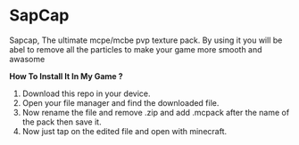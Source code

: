 # SapCap

Sapcap, The ultimate mcpe/mcbe pvp texture pack.
By using it you will be abel to remove all the particles 
to make your game more smooth and awasome

**How To Install It In My Game ?**

1. Download this repo in your device.
2. Open your file manager and find the downloaded file.
3. Now rename the file and remove .zip and add .mcpack after the name of the pack then save it.
4. Now just tap on the edited file and open with minecraft.
